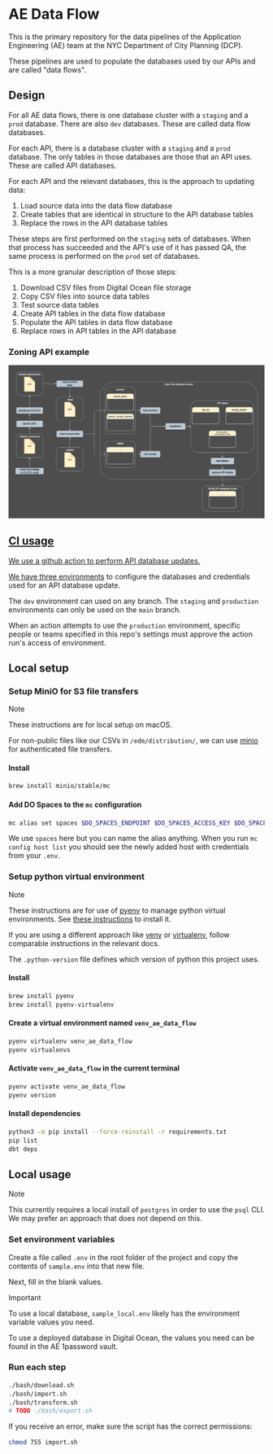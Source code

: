 # AE Data Flow

This is the primary repository for the data pipelines of the Application Engineering (AE) team at the NYC Department of City Planning (DCP).

These pipelines are used to populate the databases used by our APIs and are called "data flows".

## Design

For all AE data flows, there is one database cluster with a `staging` and a `prod` database. There are also `dev` databases. These are called data flow databases.

For each API, there is a database cluster with a `staging` and a `prod` database. The only tables in those databases are those that an API uses. These are called API databases.

For each API and the relevant databases, this is the approach to updating data:

1. Load source data into the data flow database
2. Create tables that are identical in structure to the API database tables
3. Replace the rows in the API database tables

These steps are first performed on the `staging` sets of databases. When that process has succeeded and the API's use of it has passed QA, the same process is performed on the `prod` set of databases.

This is a more granular description of those steps:

1. Download CSV files from Digital Ocean file storage
2. Copy CSV files into source data tables
3. Test source data tables
4. Create API tables in the data flow database
5. Populate the API tables in data flow database
6. Replace rows in API tables in the API database

### Zoning API example

<a href=https://github.com/NYCPlanning/ae-data-flow/blob/main/diagrams/workflow_zoning_api_update.drawio.png><img src="https://github.com/NYCPlanning/ae-data-flow/blob/main/diagrams/workflow_zoning_api_update.drawio.png" width='1000' alt="Diagram of Zoning API data flow">

## CI usage

We use a github action to perform API database updates.

We have three [environments](https://docs.github.com/en/actions/deployment/targeting-different-environments/using-environments-for-deployment) to configure the databases and credentials used for an API database update.

The `dev` environment can used on any branch. The `staging` and `production` environments can only be used on the `main` branch.

When an action attempts to use the `production` environment, specific people or teams specified in this repo's settings must approve the action run's access of environment.

## Local setup

### Setup MiniO for S3 file transfers

> [!NOTE]
> These instructions are for local setup on macOS.

For non-public files like our CSVs in `/edm/distribution/`, we can use [minio](https://github.com/minio/minio) for authenticated file transfers.

#### Install

```bash
brew install minio/stable/mc
```

#### Add DO Spaces to the `mc` configuration

```bash
mc alias set spaces $DO_SPACES_ENDPOINT $DO_SPACES_ACCESS_KEY $DO_SPACES_SECRET_KEY
```

We use `spaces` here but you can name the alias anything. When you run `mc config host list` you should see the newly added host with credentials from your `.env`.

### Setup python virtual environment

> [!NOTE]
> These instructions are for use of [pyenv](https://github.com/pyenv/pyenv) to manage python virtual environments. See [these instructions](https://github.com/pyenv/pyenv?tab=readme-ov-file#installation) to install it.
>
> If you are using a different approach like [venv](https://docs.python.org/3/library/venv.html) or [virtualenv](https://virtualenv.pypa.io/en/latest/), follow comparable instructions in the relevant docs.

The `.python-version` file defines which version of python this project uses.

#### Install

```bash
brew install pyenv
brew install pyenv-virtualenv
```

#### Create a virtual environment named `venv_ae_data_flow`

```bash
pyenv virtualenv venv_ae_data_flow
pyenv virtualenvs
```

#### Activate `venv_ae_data_flow` in the current terminal

```bash
pyenv activate venv_ae_data_flow
pyenv version
```

#### Install dependencies

```bash
python3 -m pip install --force-reinstall -r requirements.txt
pip list
dbt deps
```

## Local usage

> [!NOTE]
> This currently requires a local install of `postgres` in order to use the `psql` CLI. We may prefer an approach that does not depend on this.

### Set environment variables

Create a file called `.env` in the root folder of the project and copy the contents of `sample.env` into that new file.

Next, fill in the blank values.

> [!IMPORTANT]
> To use a local database, `sample_local.env` likely has the environment variable values you need.
>
> To use a deployed database in Digital Ocean, the values you need can be found in the AE 1password vault.

### Run each step

```bash
./bash/download.sh
./bash/import.sh
./bash/transform.sh
# TODO ./bash/export.sh
```

If you receive an error, make sure the script has the correct permissions:

```bash
chmod 755 import.sh
```
